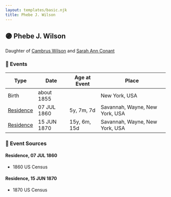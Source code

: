 ```yaml
---
layout: templates/basic.njk
title: Phebe J. Wilson
---
```

## 🟣 Phebe J. Wilson

Daughter of [Cambrus Wilson](/people/8/82575654) and [Sarah Ann Conant](/people/3/3929404)

### 📆 Events

Type | Date | Age at Event | Place
------ | ------ | ------ | ------
Birth | about 1855 |  | New York, USA
[Residence](#event-event-0) | 07 JUL 1860 | 5y, 7m, 7d | Savannah, Wayne, New York, USA
[Residence](#event-event-1) | 15 JUN 1870 | 15y, 6m, 15d | Savannah, Wayne, New York, USA

### 📰 Event Sources

#### <a id="event-event-0"></a> Residence, 07 JUL 1860
* 1860 US Census

#### <a id="event-event-1"></a> Residence, 15 JUN 1870
* 1870 US Census
